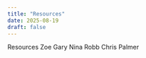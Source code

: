 ```yaml
---
title: "Resources"
date: 2025-08-19
draft: false
---
```


Resources
Zoe
Gary
Nina
Robb
Chris Palmer
